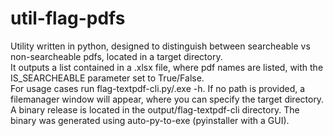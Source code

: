 # util-flag-pdfs
Utility written in python, designed to distinguish between searcheable vs non-searcheable pdfs, located in a target directory.<br>
It outputs a list contained in a .xlsx file, where pdf names are listed, with the IS_SEARCHEABLE parameter set to True/False.<br>
For usage cases run flag-textpdf-cli.py/.exe -h. If no path is provided, a filemanager window will appear, where you can specify the target directory.<br>
A binary release is located in the output/flag-textpdf-cli directory. The binary was generated using auto-py-to-exe (pyinstaller with a GUI).<br>
